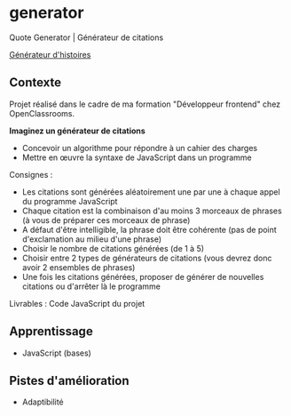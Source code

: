# generator
Quote Generator | Générateur de citations

[Générateur d'histoires](https://yoplala.github.io/generator/)

## Contexte

Projet réalisé dans le cadre de ma formation "Développeur frontend" chez OpenClassrooms.

**Imaginez un générateur de citations**
- Concevoir un algorithme pour répondre à un cahier des charges
- Mettre en œuvre la syntaxe de JavaScript dans un programme

Consignes :
- Les citations sont générées aléatoirement une par une à chaque appel du programme JavaScript
- Chaque citation est la combinaison d'au moins 3 morceaux de phrases (à vous de préparer ces morceaux de phrase)
- A défaut d'être intelligible, la phrase doit être cohérente (pas de point d'exclamation au milieu d'une phrase)
- Choisir le nombre de citations générées (de 1 à 5)
- Choisir entre 2 types de générateurs de citations (vous devrez donc avoir 2 ensembles de phrases)
- Une fois les citations générées, proposer de générer de nouvelles citations ou d'arrêter là le programme


Livrables : Code JavaScript du projet


## Apprentissage
- JavaScript (bases)


## Pistes d'amélioration
- Adaptibilité
